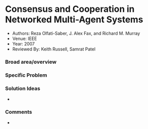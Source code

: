 # Consensus and Cooperation in Networked Multi-Agent Systems
* Authors: Reza Olfati-Saber, J. Alex Fax, and Richard M. Murray
* Venue: IEEE
* Year: 2007
* Reviewed By: Keith Russell, Samrat Patel

### Broad area/overview
 

### Specific Problem


### Solution Ideas
* 

### Comments
*



